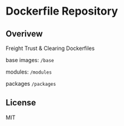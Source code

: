 # Dockerfile Repository

## Overivew
Freight Trust & Clearing Dockerfiles


base images: 
`/base`

modules: 
`/modules`

packages
`/packages`

## License

MIT

